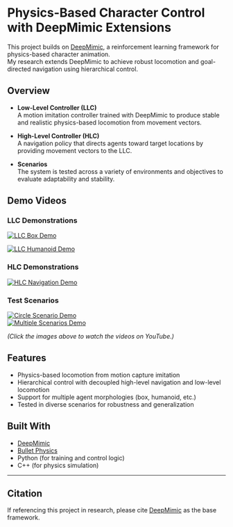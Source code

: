 # Physics-Based Character Control with DeepMimic Extensions

This project builds on [DeepMimic](https://github.com/xbpeng/DeepMimic), a reinforcement learning framework for physics-based character animation.  
My research extends DeepMimic to achieve robust locomotion and goal-directed navigation using hierarchical control.

## Overview

- **Low-Level Controller (LLC)**  
  A motion imitation controller trained with DeepMimic to produce stable and realistic physics-based locomotion from movement vectors.

- **High-Level Controller (HLC)**  
  A navigation policy that directs agents toward target locations by providing movement vectors to the LLC.

- **Scenarios**  
  The system is tested across a variety of environments and objectives to evaluate adaptability and stability.

## Demo Videos

### LLC Demonstrations
[![LLC Box Demo](https://img.youtube.com/vi/PSGnDfQTj3g/0.jpg)](https://www.youtube.com/watch?v=PSGnDfQTj3g)

[![LLC Humanoid Demo](https://img.youtube.com/vi/YOUR_HUMANOID_VIDEO_ID/0.jpg)](https://www.youtube.com/watch?v=YOUR_HUMANOID_VIDEO_ID)

### HLC Demonstrations
[![HLC Navigation Demo](https://img.youtube.com/vi/YOUR_HLC_VIDEO_ID/0.jpg)](https://www.youtube.com/watch?v=YOUR_HLC_VIDEO_ID)

### Test Scenarios
[![Circle Scenario Demo](https://img.youtube.com/vi/YOUR_CIRCLE_VIDEO_ID/0.jpg)](https://www.youtube.com/watch?v=YOUR_CIRCLE_VIDEO_ID)  
[![Multiple Scenarios Demo](https://img.youtube.com/vi/YOUR_SCENARIOS_VIDEO_ID/0.jpg)](https://www.youtube.com/watch?v=YOUR_SCENARIOS_VIDEO_ID)

*(Click the images above to watch the videos on YouTube.)*

## Features

- Physics-based locomotion from motion capture imitation  
- Hierarchical control with decoupled high-level navigation and low-level locomotion  
- Support for multiple agent morphologies (box, humanoid, etc.)  
- Tested in diverse scenarios for robustness and generalization

## Built With

- [DeepMimic](https://github.com/xbpeng/DeepMimic)  
- [Bullet Physics](https://github.com/bulletphysics/bullet3)  
- Python (for training and control logic)  
- C++ (for physics simulation)

---

## Citation

If referencing this project in research, please cite [DeepMimic](https://xbpeng.github.io/projects/DeepMimic/index.html) as the base framework.
